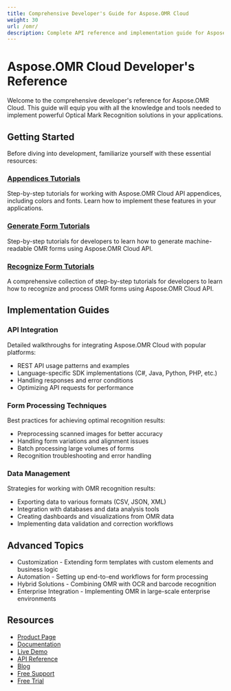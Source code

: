 ```yaml
---
title: Comprehensive Developer's Guide for Aspose.OMR Cloud
weight: 30
url: /omr/
description: Complete API reference and implementation guide for Aspose.OMR Cloud learn how to design, process, and analyze OMR forms with step-by-step tutorials and code examples.
---
```


# Aspose.OMR Cloud Developer's Reference

Welcome to the comprehensive developer's reference for Aspose.OMR Cloud. This guide will equip you with all the knowledge and tools needed to implement powerful Optical Mark Recognition solutions in your applications.

## Getting Started

Before diving into development, familiarize yourself with these essential resources:

### [Appendices Tutorials](/omr/appendices/)

Step-by-step tutorials for working with Aspose.OMR Cloud API appendices, including colors and fonts. Learn how to implement these features in your applications.

### [Generate Form Tutorials](/omr/generate-form/)

Step-by-step tutorials for developers to learn how to generate machine-readable OMR forms using Aspose.OMR Cloud API.

### [Recognize Form Tutorials](/omr/recognize-form/)

A comprehensive collection of step-by-step tutorials for developers to learn how to recognize and process OMR forms using Aspose.OMR Cloud API.

## Implementation Guides

### API Integration

Detailed walkthroughs for integrating Aspose.OMR Cloud with popular platforms:
- REST API usage patterns and examples
- Language-specific SDK implementations (C#, Java, Python, PHP, etc.)
- Handling responses and error conditions
- Optimizing API requests for performance

### Form Processing Techniques

Best practices for achieving optimal recognition results:
- Preprocessing scanned images for better accuracy
- Handling form variations and alignment issues
- Batch processing large volumes of forms
- Recognition troubleshooting and error handling

### Data Management

Strategies for working with OMR recognition results:
- Exporting data to various formats (CSV, JSON, XML)
- Integration with databases and data analysis tools
- Creating dashboards and visualizations from OMR data
- Implementing data validation and correction workflows

## Advanced Topics

- Customization - Extending form templates with custom elements and business logic
- Automation - Setting up end-to-end workflows for form processing
- Hybrid Solutions - Combining OMR with OCR and barcode recognition
- Enterprise Integration - Implementing OMR in large-scale enterprise environments

## Resources

- [Product Page](https://products.aspose.cloud/omr/)
- [Documentation](https://docs.aspose.cloud/omr/)
- [Live Demo](https://products.aspose.app/omr/family)
- [API Reference](https://reference.aspose.cloud/omr/)
- [Blog](https://blog.aspose.cloud/category/omr/)
- [Free Support](https://forum.aspose.cloud/c/omr/8/)
- [Free Trial](https://dashboard.aspose.cloud/#/apps)
